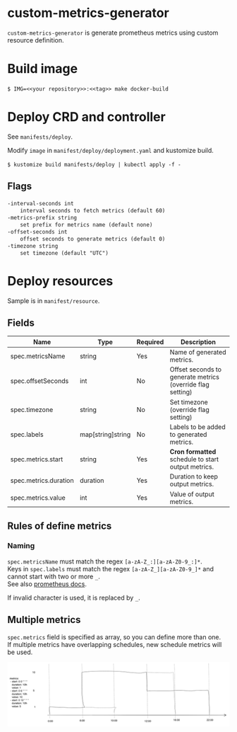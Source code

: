 # custom-metrics-generator

`custom-metrics-generator` is generate prometheus metrics using custom resource definition.  

# Build image

`$ IMG=<<your repository>>:<<tag>> make docker-build`

# Deploy CRD and controller

See `manifests/deploy`.  

Modify `image` in `manifest/deploy/deployment.yaml` and kustomize build.  

`$ kustomize build manifests/deploy | kubectl apply -f -`

## Flags

```
-interval-seconds int
    interval seconds to fetch metrics (default 60)
-metrics-prefix string
    set prefix for metrics name (default none)
-offset-seconds int
    offset seconds to generate metrics (default 0)
-timezone string
    set timezone (default "UTC")
```

# Deploy resources

Sample is in `manifest/resource`.  

## Fields

Name|Type|Required|Description
---|---|---|---
spec.metricsName|string|Yes|Name of generated metrics.
spec.offsetSeconds|int|No|Offset seconds to generate metrics (override flag setting)
spec.timezone|string|No|Set timezone (override flag setting)
spec.labels|map[string]string|No|Labels to be added to generated metrics.
spec.metrics.start|string|Yes| __Cron formatted__ schedule to start output metrics.
spec.metrics.duration|duration|Yes|Duration to keep output metrics.
spec.metrics.value|int|Yes|Value of output metrics.

## Rules of define metrics

### Naming

`spec.metricsName` must match the regex `[a-zA-Z_:][a-zA-Z0-9_:]*`.  
Keys in `spec.labels` must match the regex `[a-zA-Z_][a-zA-Z0-9_]*` and cannot start with two or more `_`.  
See also [prometheus docs](https://prometheus.io/docs/concepts/data_model/#metric-names-and-labels).

If invalid character is used, it is replaced by `_`.

## Multiple metrics

`spec.metrics` field is specified as array, so you can define more than one.  
If multiple metrics have overlapping schedules, new schedule metrics will be used.

![metrics sample](images/sample.png)
